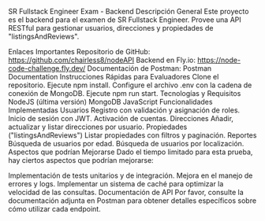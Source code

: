 SR Fullstack Engineer Exam - Backend
Descripción General
Este proyecto es el backend para el examen de SR Fullstack Engineer. Provee una API RESTful para gestionar usuarios, direcciones y propiedades de "listingsAndReviews".

Enlaces Importantes
Repositorio de GitHub: https://github.com/chairless8/nodeAPI
Backend en Fly.io: https://node-code-challenge.fly.dev/
Documentación de Postman: Postman Documentation
Instrucciones Rápidas para Evaluadores
Clone el repositorio.
Ejecute npm install.
Configure el archivo .env con la cadena de conexión de MongoDB.
Ejecute npm run start.
Tecnologías y Requisitos
NodeJS (última versión)
MongoDB
JavaScript
Funcionalidades Implementadas
Usuarios
Registro con validación y asignación de roles.
Inicio de sesión con JWT.
Activación de cuentas.
Direcciones
Añadir, actualizar y listar direcciones por usuario.
Propiedades ("listingsAndReviews")
Listar propiedades con filtros y paginación.
Reportes
Búsqueda de usuarios por edad.
Búsqueda de usuarios por localización.
Aspectos que podrían Mejorarse
Dado el tiempo limitado para esta prueba, hay ciertos aspectos que podrían mejorarse:

Implementación de tests unitarios y de integración.
Mejora en el manejo de errores y logs.
Implementar un sistema de caché para optimizar la velocidad de las consultas.
Documentación de API
Por favor, consulte la documentación adjunta en Postman para obtener detalles específicos sobre cómo utilizar cada endpoint.
